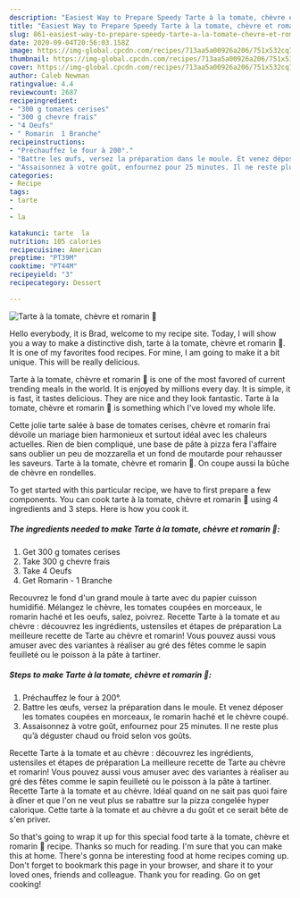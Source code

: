 ```yaml
---
description: "Easiest Way to Prepare Speedy Tarte à la tomate, chèvre et romarin 🍅"
title: "Easiest Way to Prepare Speedy Tarte à la tomate, chèvre et romarin 🍅"
slug: 861-easiest-way-to-prepare-speedy-tarte-a-la-tomate-chevre-et-romarin
date: 2020-09-04T20:56:03.158Z
image: https://img-global.cpcdn.com/recipes/713aa5a00926a206/751x532cq70/tarte-a-la-tomate-chevre-et-romarin-🍅-photo-principale-de-la-recette.jpg
thumbnail: https://img-global.cpcdn.com/recipes/713aa5a00926a206/751x532cq70/tarte-a-la-tomate-chevre-et-romarin-🍅-photo-principale-de-la-recette.jpg
cover: https://img-global.cpcdn.com/recipes/713aa5a00926a206/751x532cq70/tarte-a-la-tomate-chevre-et-romarin-🍅-photo-principale-de-la-recette.jpg
author: Caleb Newman
ratingvalue: 4.4
reviewcount: 2687
recipeingredient:
- "300 g tomates cerises"
- "300 g chevre frais"
- "4 Oeufs"
- " Romarin  1 Branche"
recipeinstructions:
- "Préchauffez le four à 200°."
- "Battre les œufs, versez la préparation dans le moule. Et venez déposer les tomates coupées en morceaux, le romarin haché et le chèvre coupé."
- "Assaisonnez à votre goût, enfournez pour 25 minutes. Il ne reste plus qu’à déguster chaud ou froid selon vos goûts."
categories:
- Recipe
tags:
- tarte
- 
- la

katakunci: tarte  la 
nutrition: 105 calories
recipecuisine: American
preptime: "PT39M"
cooktime: "PT44M"
recipeyield: "3"
recipecategory: Dessert

---
```



![Tarte à la tomate, chèvre et romarin 🍅](https://img-global.cpcdn.com/recipes/713aa5a00926a206/751x532cq70/tarte-a-la-tomate-chevre-et-romarin-🍅-photo-principale-de-la-recette.jpg)

Hello everybody, it is Brad, welcome to my recipe site. Today, I will show you a way to make a distinctive dish, tarte à la tomate, chèvre et romarin 🍅. It is one of my favorites food recipes. For mine, I am going to make it a bit unique. This will be really delicious.

Tarte à la tomate, chèvre et romarin 🍅 is one of the most favored of current trending meals in the world. It is enjoyed by millions every day. It is simple, it is fast, it tastes delicious. They are nice and they look fantastic. Tarte à la tomate, chèvre et romarin 🍅 is something which I've loved my whole life.

Cette jolie tarte salée à base de tomates cerises, chèvre et romarin frai dévoile un mariage bien harmonieux et surtout idéal avec les chaleurs actuelles. Rien de bien compliqué, une base de pâte à pizza fera l&#39;affaire sans oublier un peu de mozzarella et un fond de moutarde pour rehausser les saveurs. Tarte à la tomate, chèvre et romarin 🍅. On coupe aussi la bûche de chèvre en rondelles.


To get started with this particular recipe, we have to first prepare a few components. You can cook tarte à la tomate, chèvre et romarin 🍅 using 4 ingredients and 3 steps. Here is how you cook it.

<!--inarticleads1-->

##### The ingredients needed to make Tarte à la tomate, chèvre et romarin 🍅:

1. Get 300 g tomates cerises
1. Take 300 g chevre frais
1. Take 4 Oeufs
1. Get  Romarin - 1 Branche


Recouvrez le fond d&#39;un grand moule à tarte avec du papier cuisson humidifié. Mélangez le chèvre, les tomates coupées en morceaux, le romarin haché et les oeufs, salez, poivrez. Recette Tarte à la tomate et au chèvre : découvrez les ingrédients, ustensiles et étapes de préparation La meilleure recette de Tarte au chèvre et romarin! Vous pouvez aussi vous amuser avec des variantes à réaliser au gré des fêtes comme le sapin feuilleté ou le poisson à la pâte à tartiner. 

<!--inarticleads2-->

##### Steps to make Tarte à la tomate, chèvre et romarin 🍅:

1. Préchauffez le four à 200°.
1. Battre les œufs, versez la préparation dans le moule. Et venez déposer les tomates coupées en morceaux, le romarin haché et le chèvre coupé.
1. Assaisonnez à votre goût, enfournez pour 25 minutes. Il ne reste plus qu’à déguster chaud ou froid selon vos goûts.


Recette Tarte à la tomate et au chèvre : découvrez les ingrédients, ustensiles et étapes de préparation La meilleure recette de Tarte au chèvre et romarin! Vous pouvez aussi vous amuser avec des variantes à réaliser au gré des fêtes comme le sapin feuilleté ou le poisson à la pâte à tartiner. Recette Tarte à la tomate et au chèvre. Idéal quand on ne sait pas quoi faire à dîner et que l&#39;on ne veut plus se rabattre sur la pizza congelée hyper calorique. Cette tarte à la tomate et au chèvre a du goût et ce serait bête de s&#39;en priver. 

So that's going to wrap it up for this special food tarte à la tomate, chèvre et romarin 🍅 recipe. Thanks so much for reading. I'm sure that you can make this at home. There's gonna be interesting food at home recipes coming up. Don't forget to bookmark this page in your browser, and share it to your loved ones, friends and colleague. Thank you for reading. Go on get cooking!
